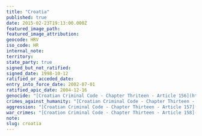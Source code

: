 ```yaml
---
title: "Croatia"
published: true
date: 2015-02-23T19:13:00.000Z
featured_image_path:
featured_image_attribution:
geocode: HRV
iso_code: HR
internal_note:
territory:
state_party: true
signed_but_not_ratified:
signed_date: 1998-10-12
ratified_or_acceded_date:
entry_into_force_date: 2002-07-01
ratified_apic_date: 2004-12-16
genocide: "[Croatian Criminal Code - Chapter Thriteen - Article 156](https://iccdb.hrlc.net/data/doc/179/keyword/46/)"
crimes_against_humanity: "[Croatian Criminal Code - Chapter Thirteen - Article 157A](https://iccdb.hrlc.net/data/doc/179/keyword/13/)"
aggression: "[Croatian Criminal Code - Chapter Thirteen - Article 157](https://iccdb.hrlc.net/data/doc/179/keyword/1/)"
war_crimes: "[Croation Criminal Code - Chapter Thirteen - Article 158](https://iccdb.hrlc.net/data/doc/179/keyword/145/)"
note:
slug: croatia
---
```

